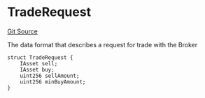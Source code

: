 # TradeRequest
[Git Source](https://github.com/larrythecucumber321/protocol/blob/0e60393685a4ae7994ac986273cdfa4cf9c069ed/contracts/interfaces/IBroker.sol)

The data format that describes a request for trade with the Broker


```solidity
struct TradeRequest {
    IAsset sell;
    IAsset buy;
    uint256 sellAmount;
    uint256 minBuyAmount;
}
```


